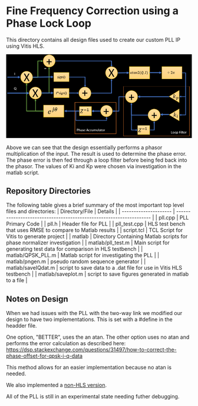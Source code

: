 # Fine Frequency Correction using a Phase Lock Loop

This directory contains all design files used to create our custom PLL IP using Vitis HLS.

![PLL Block Diagram](../../docs/images/hls_pll_1.png?raw=true)

Above we can see that the design essentially performs a phasor multiplication of the input. The result is used to determine the phase error. The phase error is then fed through a loop filter before being fed back into the phasor. The values of Ki and Kp were chosen via investigation in the matlab script.

## Repository Directories

The following table gives a brief summary of the most important top level files and directories:
| Directory/File        | Details                                                             |
| --------------------- | ------------------------------------------------------------------- |
| pll.cpp   | PLL Primary Code  |
| pll.h | Header file for PLL   |
| pll_test.cpp | HLS test bench that uses RMSE to compare to Matlab results |
| script.tcl    | TCL Script for Vitis to generate project  |
| matlab | Directory Containing Matlab scripts for phase normalizer investigation   |
| matlab/pll_test.m | Main script for generating test data for comparison in HLS testbench |
| matlab/QPSK_PLL.m | Matlab script for investigating the PLL |
| matlab/pngen.m | pseudo random sequence generator   |
| matlab/saveIQdat.m |  script to save data to a .dat file for use in Vitis HLS testbench |
| matlab/saveplot.m |  script to save figures generated in matlab to a file |

## Notes on Design
When we had issues with the PLL with the two-way link we modified our design to have two implementations. This is set with a #define in the headder file.

One option, "BETTER", uses the an atan. The other option uses no atan and performs the error calculation as described here: https://dsp.stackexchange.com/questions/31497/how-to-correct-the-phase-offset-for-qpsk-i-q-data

This method allows for an easier implementation because no atan is needed.

We also implemented a [non-HLS version](../../hdl_ip_repo/pll.v).

All of the PLL is still in an experimental state needing futher debugging.
